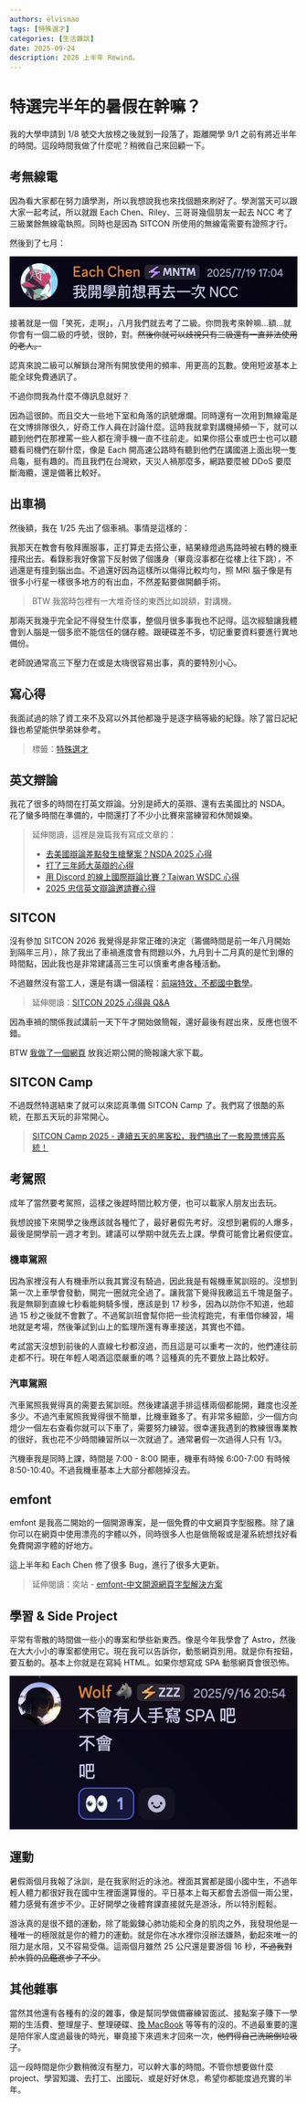 ```yaml
---
authors: elvismao
tags: [特殊選才]
categories: [生活雜談]
date: 2025-09-24
description: 2026 上半年 Rewind。
---
```


# 特選完半年的暑假在幹嘛？

我的大學申請到 1/8 號交大放榜之後就到一段落了，距離開學 9/1 之前有將近半年的時間。這段時間我做了什麼呢？稍微自己來回顧一下。

## 考無線電

因為看大家都在努力讀學測，所以我想說我也來找個題來刷好了。學測當天可以跟大家一起考試，所以就跟 Each Chen、Riley、三哥哥幾個朋友一起去 NCC 考了三級業餘無線電執照。同時也是因為 SITCON 所使用的無線電需要有證照才行。

然後到了七月：

![我開學前想再去一次 NCC](image.webp)

接著就是一個「笑死，走啊」，八月我們就去考了二級。你問我考來幹嘛...額...就你會有一個二級的呼號，很帥，對。~~然後你就可以歧視只有三級還有一直非法使用的老人。~~

認真來說二級可以解鎖台灣所有開放使用的頻率、用更高的瓦數。使用短波基本上能全球免費通訊了。

不過你問我為什麼不傳訊息就好？

因為這很帥。而且交大一些地下室和角落的訊號爆爛。同時還有一次用到無線電是在文博排隊很久，好奇工作人員在討論什麼。這時我就拿對講機掃頻一下，就可以聽到他們在那裡罵一些人都在滑手機一直不往前走。如果你搭公車或巴士也可以聽聽看司機們在聊什麼，像是 Each 開高速公路時有聽到他們在講國道上面出現一隻烏龜，挺有趣的。而且我們在台灣欸，天災人禍那麼多，網路要麼被 DDoS 要麼斷海纜，還是備著比較好。

## 出車禍

然後額，我在 1/25 先出了個車禍。事情是這樣的：

我那天在教會有敬拜團服事，正打算走去搭公車，結果綠燈過馬路時被右轉的機車撞飛出去。看錄影我好像當下反射做了個護身（畢竟沒事都在從樓上往下跳），不過還是有撞到腦出血。不過還好因為這樣所以傷得比較均勻，照 MRI 腦子像是有很多小行星一樣很多地方的有出血，不然差點要做開顱手術。

> BTW 我當時包裡有一大堆奇怪的東西比如說額，對講機。

那兩天我幾乎完全記不得發生什麼事，整個月很多事我也不記得。這次經驗讓我體會到人腦是一個多麽不能信任的儲存體。跟硬碟差不多，切記重要資料要進行異地備份。

老師說通常高三下壓力在或是太嗨很容易出事，真的要特別小心。

## 寫心得

我面試過的除了資工來不及寫以外其他都幾乎是逐字稿等級的紀錄。除了當日記紀錄也希望能供學弟妹參考。

> 標籤：[特殊選才](https://emtech.cc/tag/%E7%89%B9%E6%AE%8A%E9%81%B8%E6%89%8D)

## 英文辯論

我花了很多的時間在打英文辯論。分別是師大的英辯、還有去美國比的 NSDA。花了蠻多時間在準備的，中間還打了不少小比賽來當練習和休閒娛樂。

> 延伸閱讀，這裡是幾篇我有寫成文章的：
>
> - [去美國辯論差點發生槍擊案？NSDA 2025 心得](https://emtech.cc/p/nsda2025/)
> - [打了三年師大英辯的心得](https://emtech.cc/p/debate-ntnu/)
> - [用 Discord 的線上國際辯論比賽？Taiwan WSDC 心得](https://emtech.cc/p/debate-twwsdc/)
> - [2025 忠信英文辯論邀請賽心得](https://emtech.cc/p/debate-chungHsin/)

## SITCON

沒有參加 SITCON 2026 我覺得是非常正確的決定（籌備時間是前一年八月開始到隔年三月），除了我出了車禍進度會有問題以外，九月到十二月真的是忙到爆的時間點，因此我也是非常建議高三生可以慎重考慮各種活動。

不過雖然沒有當工人，還是有講一個議程：[前端特效，不都國中數學](https://sitcon.org/2025/agenda/aa71e5/)。

> 延伸閱讀：[SITCON 2025 心得與 Q&A](https://emtech.cc/p/SITCON-2025/)

因為車禍的關係我試講前一天下午才開始做簡報，還好最後有趕出來，反應也很不錯。

BTW [我做了一個網頁](https://g.elvismao.com/slides/) 放我近期公開的簡報讓大家下載。

## SITCON Camp

不過既然特選結束了就可以來認真準備 SITCON Camp 了。我們寫了很酷的系統，在那五天玩的非常開心。

> [SITCON Camp 2025 - 連續五天的黑客松，我們搞出了一套股票博弈系統！](https://emtech.cc/p/SITCON-camp-2025)

## 考駕照

成年了當然要考駕照，這樣之後趕時間比較方便，也可以載家人朋友出去玩。

我想說接下來開學之後應該就各種忙了，最好暑假先考好。沒想到暑假的人爆多，最後是開學前一週才考到。建議可以學期中就先去上課。學費可能會比暑假便宜。

### 機車駕照

因為家裡沒有人有機車所以我其實沒有騎過，因此我是有報機車駕訓班的。沒想到第一次上車學會發動，開完一圈就完全過了。讓我當下覺得我繳這五千塊是盤子。我是無聊到直線七秒看能夠騎多慢，應該是到 17 秒多，因為以防你不知道，他超過 15 秒之後就不會數了。不過駕訓班會幫你把一些流程跑完，有車借你練習，場地就是考場，然後筆試到山上的監理所還有專車接送，其實也不錯。

考試當天沒想到前後的人直線七秒都沒過，而且這是可以重考一次的，他們連往前走都不行。現在年輕人喝酒這麼嚴重的嗎？這種真的先不要放上路比較好。

### 汽車駕照

汽車駕照我覺得真的需要去駕訓班。然後建議選手排這樣兩個都能開，難度也沒差多少。不過汽車駕照我覺得很不簡單，比機車難多了。有非常多細節，少一個方向燈少一個左右查看你就可以下車了，需要努力練習。很幸運我遇到的教練很專業教的很好，我也花不少時間練習所以一次就過了。通常暑假一次過得人只有 1/3。

汽機車我是同時上課，時間是 7:00 - 8:00 開車，機車有時候 6:00-7:00 有時候 8:50-10:40。不過我機車基本上大部分都翹掉沒去。

## emfont

emfont 是我高二開始的一個開源專案，是一個免費的中文網頁字型服務。除了讓你可以在網頁中使用漂亮的字體以外，同時很多人也是做簡報或是灌系統想找好看免費開源字體的好地方。

這上半年和 Each Chen 修了很多 Bug，進行了很多大更新。

> 延伸閱讀：奕站 - [emfont-中文開源網頁字型解決方案](https://www.iach.cc/free-webfont/)

## 學習 & Side Project

平常有零散的時間做一些小的專案和學些新東西。像是今年我學會了 Astro，然後在大大小小的專案都使用它。現在我可以告訴你，動態網頁別用。就是你有按鈕，要互動的。基本上你就是在寫純 HTML。如果你想寫成 SPA 動態網頁會很恐怖。

![不會有人手寫 SPA 吧](image-1.webp)

## 運動

暑假兩個月我報了泳訓，是在我家附近的泳池。裡面其實都是國小國中生，不過年輕人體力都很好我在國中生裡面還算慢的。平日基本上每天都會去游個一兩公里，體力感覺有進步不少。正好開學之後體育課直接就先是游泳，所以特別輕鬆。

游泳真的是很不錯的運動，除了能鍛鍊心肺功能和全身的肌肉之外，我發現他是一種唯一的極限就是你的體力的運動。就是你在冰水裡你沒辦法嫌熱，動起來唯一的阻力是水阻，又不容易受傷。這兩個月雖然 25 公尺還是要游個 16 秒，~~不過我對於水質的品鑑進步了不少~~。

## 其他雜事

當然其他還有各種有的沒的雜事，像是幫同學做備審練習面試、接點案子賺下一學期的生活費、整理屋子、整理硬碟、[換 MacBook](https://emtech.cc/p/win-macbook/) 等等有的沒的。不過最重要的還是陪伴家人度過最後的時光，畢竟接下來週末才回來一次，~~他們得自己洗碗倒垃圾了~~。

這一段時間是你少數稍微沒有壓力，可以幹大事的時間。不管你想要做什麼 project、學習知識、去打工、出國玩、或是好好休息，希望你都能度過充實的半年。
